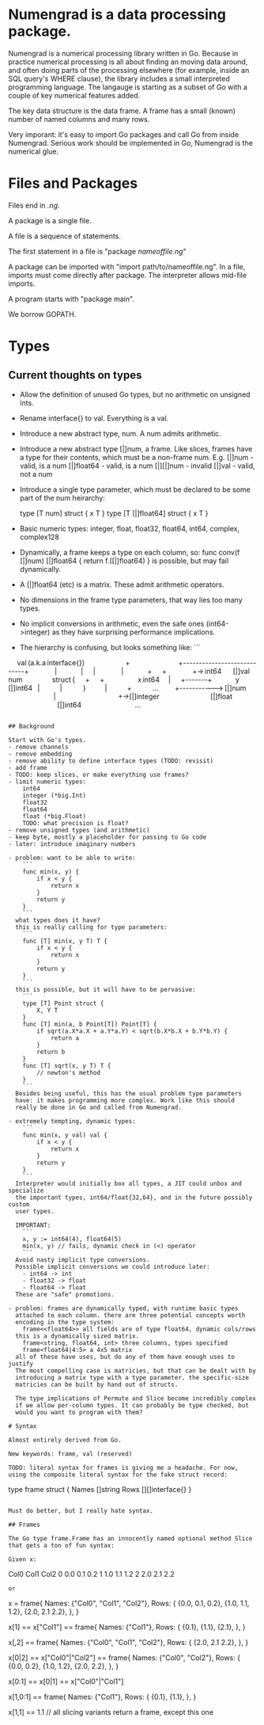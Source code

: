 # Numengrad is a data processing package.

Numengrad is a numerical processing library written in Go. Because in
practice numerical processing is all about finding an moving data
around, and often doing parts of the processing elsewhere (for example,
inside an SQL query's WHERE clause), the library includes a small
interpreted programming language. The langauge is starting as a subset
of Go with a couple of key numerical features added.

The key data structure is the data frame. A frame has a small (known)
number of named columns and many rows.

Very imporant: it's easy to import Go packages and call Go from inside
Numengrad. Serious work should be implemented in Go, Numengrad is the
numerical glue.

# Files and Packages

Files end in *.ng*.

A package is a single file.

A file is a sequence of statements.

The first statement in a file is "package *nameoffile.ng*"

A package can be imported with "import path/to/nameoffile.ng".
In a file, imports must come directly after package. The interpreter
allows mid-file imports.

A program starts with "package main".

We borrow GOPATH.

# Types

## Current thoughts on types

- Allow the definition of unused Go types, but no arithmetic on unsigned ints.

- Rename interface{} to val. Everything is a val.

- Introduce a new abstract type, num. A num admits arithmetic.

- Introduce a new abstract type [|]num, a frame.
  Like slices, frames have a type for their contents, which must be a
  non-frame num. E.g.
	[|]num         - valid, is a num
	[|]float64     - valid, is a num
	[|][|]num      - invalid
	[|]val         - valid, not a num

- Introduce a single type parameter, which must be declared to be some part
  of the num heirarchy:

  type [T num] struct { x T }
  type [T [|]float64] struct { x T }

- Basic numeric types:
	integer, float, float32, float64, int64, complex, complex128

- Dynamically, a frame keeps a type on each column, so:
	func conv(f [|]num) [|]float64 { return f.([|]float64) }
  is possible, but may fail dynamically.

- A [|]float64 (etc) is a matrix. These admit arithmetic operators.

- No dimensions in the frame type parameters, that way lies too many types.

- No implicit conversions in arithmetic, even the safe ones (int64->integer) as
  they have surprising performance implications.

- The hierarchy is confusing, but looks something like: ```

       val (a.k.a interface{})                   
            +                                    
 +----------------------------+                  
 |                   |        |                  
 |                   +        +                  
 +-> int64         [|]val    num                 
     struct {        +        +                  
       x int64       |        +-------+          
       y [|]int64    |                |          
     }               |                +          
     ...             +-----------> [|]num        
                                    |            
                                    +->[|]integer
                                       [|]float  
                                       [|]int64  
                                       ...       
```

## Background

Start with Go's types.
- remove channels
- remove embedding
- remove ability to define interface types (TODO: revisit)
- add frame
- TODO: keep slices, or make everything use frames?
- limit numeric types:
	int64
	integer (*big.Int)
	float32
	float64
	float (*big.Float)
	TODO: what precision is float?
- remove unsigned types (and arithmetic)
- keep byte, mostly a placeholder for passing to Go code
- later: introduce imaginary numbers

- problem: want to be able to write:
	```
	func min(x, y) {
		if x < y {
			return x
		}
		return y
	}
	```
  what types does it have?
  this is really calling for type parameters:
	```
	func [T] min(x, y T) T {
		if x < y {
			return x
		}
		return y
	}
	```
  this is possible, but it will have to be pervasive:
	```
	type [T] Point struct {
		X, Y T
	}
	func [T] min(a, b Point[T]) Point[T] {
		if sqrt(a.X*a.X + a.Y*a.Y) < sqrt(b.X*b.X + b.Y*b.Y) {
			return a
		}
		return b
	}
	func [T] sqrt(x, y T) T {
		// newton's method
	}
	```
  Besides being useful, this has the usual problem type parameters
  have: it makes programming more complex. Work like this should
  really be done in Go and called from Numengrad.

- extremely tempting, dynamic types:
	```
	func min(x, y val) val {
		if x < y {
			return x
		}
		return y
	}
	```
  Interpreter would initially box all types, a JIT could unbox and specialize
  the important types, int64/float{32,64}, and in the future possibly custom
  user types.

  IMPORTANT:
	```
	x, y := int64(4), float64(5)
	min(x, y) // fails, dynamic check in (<) operator
	```
  Avoid nasty implicit type conversions.
  Possible implicit conversions we could introduce later:
	- int64 -> int
	- float32 -> float
	- float64 -> float
  These are "safe" promotions.

- problem: frames are dynamically typed, with runtime basic types
  attached to each column. there are three potential concepts worth
  encoding in the type system:
	frame<<float64>> all fields are of type float64, dynamic cols/rows
  this is a dynamically sized matrix.
	frame<string, float64, int> three columns, types specified
	frame<float64|4:5> a 4x5 matrix
  all of these have uses, but do any of them have enough uses to justify
  The most compelling case is matricies, but that can be dealt with by
  introducing a matrix type with a type parameter. the specific-size
  matricies can be built by hand out of structs.

  The type implications of Permute and Slice become incredibly complex
  if we allow per-column types. It can probably be type checked, but
  would you want to program with them?

# Syntax

Almost entirely derived from Go.

New keywords: frame, val (reserved)

TODO: literal syntax for frames is giving me a headache. For now, using the composite literal syntax for the fake struct record:

```
type frame struct {
	Names []string
	Rows [][]interface{}
}
```

Must do better, but I really hate syntax.

## Frames

The Go type frame.Frame has an innocently named optional method Slice
that gets a ton of fun syntax:

Given x:
```
 Col0 Col1 Col2
0 0.0  0.1  0.2
1 1.0  1.1  1.2
2 2.0  2.1  2.2
```
or
```
x = frame{
	Names: {"Col0", "Col1", "Col2"},
	Rows: {
		{0.0, 0.1, 0.2},
		{1.0, 1.1, 1.2},
		{2.0, 2.1  2.2},
	},
}

x[1] == x["Col1"] == frame{
	Names: {"Col1"},
	Rows: {
		{0.1},
		{1.1},
		{2.1},
	},
}

x[,2] == frame{
	Names: {"Col0", "Col1", "Col2"},
	Rows: {
		{2.0, 2.1  2.2},
	},
}

x[0|2] == x["Col0"|"Col2"] == frame{
	Names: {"Col0", "Col2"},
	Rows: {
		{0.0, 0.2},
		{1.0, 1.2},
		{2.0, 2.2},
	},
}

x[0:1] == x[0|1] == x["Col0"|"Col1"]

x[1,0:1] == frame{
	Names: {"Col1"},
	Rows: {
		{0.1},
		{1.1},
	},
}

x[1,1] == 1.1 // all slicing variants return a frame, except this one
```
